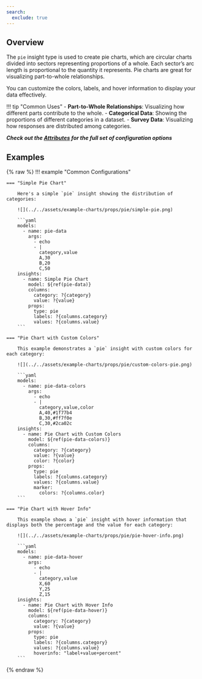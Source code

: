 ```yaml
---
search:
  exclude: true
---
```


<!--start-->

## Overview

The `pie` insight type is used to create pie charts, which are circular charts divided into sectors representing proportions of a whole. Each sector’s arc length is proportional to the quantity it represents. Pie charts are great for visualizing part-to-whole relationships.

You can customize the colors, labels, and hover information to display your data effectively.

!!! tip "Common Uses" - **Part-to-Whole Relationships**: Visualizing how different parts contribute to the whole. - **Categorical Data**: Showing the proportions of different categories in a dataset. - **Survey Data**: Visualizing how responses are distributed among categories.

_**Check out the [Attributes](../configuration/Insight/Props/Pie/#attributes) for the full set of configuration options**_

## Examples

{% raw %}
!!! example "Common Configurations"

    === "Simple Pie Chart"

        Here's a simple `pie` insight showing the distribution of categories:

        ![](../../assets/example-charts/props/pie/simple-pie.png)

        ```yaml
        models:
          - name: pie-data
            args:
              - echo
              - |
                category,value
                A,30
                B,20
                C,50
        insights:
          - name: Simple Pie Chart
            model: ${ref(pie-data)}
            columns:
              category: ?{category}
              value: ?{value}
            props:
              type: pie
              labels: ?{columns.category}
              values: ?{columns.value}
        ```

    === "Pie Chart with Custom Colors"

        This example demonstrates a `pie` insight with custom colors for each category:

        ![](../../assets/example-charts/props/pie/custom-colors-pie.png)

        ```yaml
        models:
          - name: pie-data-colors
            args:
              - echo
              - |
                category,value,color
                A,40,#1f77b4
                B,30,#ff7f0e
                C,30,#2ca02c
        insights:
          - name: Pie Chart with Custom Colors
            model: ${ref(pie-data-colors)}
            columns:
              category: ?{category}
              value: ?{value}
              color: ?{color}
            props:
              type: pie
              labels: ?{columns.category}
              values: ?{columns.value}
              marker:
                colors: ?{columns.color}
        ```

    === "Pie Chart with Hover Info"

        This example shows a `pie` insight with hover information that displays both the percentage and the value for each category:

        ![](../../assets/example-charts/props/pie/pie-hover-info.png)

        ```yaml
        models:
          - name: pie-data-hover
            args:
              - echo
              - |
                category,value
                X,60
                Y,25
                Z,15
        insights:
          - name: Pie Chart with Hover Info
            model: ${ref(pie-data-hover)}
            columns:
              category: ?{category}
              value: ?{value}
            props:
              type: pie
              labels: ?{columns.category}
              values: ?{columns.value}
              hoverinfo: "label+value+percent"
        ```

{% endraw %}

<!--end-->
